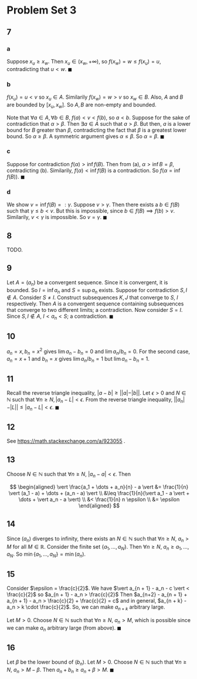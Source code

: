 # Problem Set 3

## 7

### a

Suppose $x_u \geq x_w$. Then $x_u \in (x_w, +\infty)$, so $f(x_w) = w \leq f(x_u) = u$, contradicting that $u < w$. $\blacksquare$

### b
$f(x_u) = u < v$ so $x_u \in A$. Similarily $f(x_w) = w > v$ so $x_w \in B$. Also, $A$ and $B$ are bounded by $[x_u, x_w]$. So $A, B$ are non-empty and bounded.

Note that $\forall a \in A, \forall b \in B$, $f(a) < v < f(b)$, so $a < b$. Suppose for the sake of contradiction that $\alpha > \beta$. Then $\exists a \in A$ such that $a > \beta$. But then, $a$ is a lower bound for $B$ greater than $\beta$, contradicting the fact that $\beta$ is a greatest lower bound. So $\alpha \geq \beta$. A symmetric argument gives $\alpha \leq \beta$. So $\alpha = \beta$. $\blacksquare$

### c

Suppose for contradiction $f(\alpha) > \inf f(B)$. Then from (a), $\alpha > \inf B = \beta$, contradicting (b). Similarily, $f(\alpha) < \inf f(B)$ is a contradiction. So $f(\alpha = \inf f(B))$. $\blacksquare$

### d

We show $v = \inf f(B) =: \gamma$. Suppose $v > \gamma$. Then there exists a $b \in f(B)$ such that $\gamma \leq b < v$. But this is impossible, since $b \in f(B) \implies f(b) > v$. Similarily, $v < \gamma$ is impossible. So $v = \gamma$. $\blacksquare$

## 8 

TODO.

## 9

Let $A = (a_n)$ be a convergent sequence. Since it is convergent, it is bounded. So $I = \inf a_n$ and $S = \sup a_n$ exists. Suppose for contradiction $S, I \not\in A$. Consider $S \neq I$. Construct subsequences $K, J$ that converge to $S$, $I$ respectively. Then $A$ is a convergent sequence containing subsequences that converge to two different limits; a contradiction. Now consider $S = I$. Since $S, I \not\in A$, $I < a_n < S$; a contradiction. $\blacksquare$

## 10

$a_n = x, b_n = x^2$ gives $\lim a_n - b_n = 0$ and $\lim a_n/b_n = 0$. For the second case, $a_n = x + 1$ and $b_n = x$ gives $\lim a_n/b_n = 1$ but $\lim a_n - b_n = 1$.

## 11

Recall the reverse triangle inequality, $\vert a - b \vert \geq \vert \vert a \vert - \vert b \vert \vert$. Let $\epsilon > 0$ and $N \in \mathbb N$ such that $\forall n \geq N, \vert a_n - L \vert < \epsilon$. From the reverse triangle inequality, $\vert \vert a_n \vert - \vert L \vert \vert \leq \vert a_n - L \vert < \epsilon$. $\blacksquare$

## 12

See https://math.stackexchange.com/a/923055 .

## 13

Choose $N \in \mathbb N$ such that $\forall n \geq N$, $\vert a_n - a \vert < \epsilon$. Then 

$$
\begin{aligned}
    \vert \frac{a_1 + \dots + a_n}{n} - a \vert 
    &= \frac{1}{n} \vert (a_1 - a) + \dots + (a_n - a) \vert \\
    &\leq \frac{1}{n}(\vert a_1 - a \vert + \dots + \vert a_n - a \vert) \\
    &< \frac{1}{n} n \epsilon \\
    &= \epsilon
\end{aligned}
$$

## 14

Since $(a_n)$ diverges to infinity, there exists an $N \in \mathbb N$ such that $\forall n \geq N$, $a_n > M$ for all $M \in \mathbb R$. Consider the finite set $\lbrace a_1, \dots, a_N \rbrace$. Then $\forall n \geq N$, $a_n \geq a_1, \dots, a_N$. So $\min \lbrace a_1, \dots, a_N \rbrace = \min (a_n)$.

## 15

Consider $\epsilon = \frac{c}{2}$. We have $\vert a_{n + 1} - a_n - c \vert < \frac{c}{2}$ so $a_{n + 1} - a_n > \frac{c}{2}$ Then $a_{n+2} - a_{n + 1} + a_{n + 1} - a_n > \frac{c}{2} + \frac{c}{2} = c$ and in general, $a_{n + k} - a_n > k \cdot \frac{c}{2}$. So, we can make $a_{n + k}$ arbitrary large.


Let $M > 0$. Choose $N \in \mathbb N$ such that $\forall n \geq N$, $a_n > M$, which is possible since we can make $a_n$ arbitrary large (from above). $\blacksquare$

## 16

Let $\beta$ be the lower bound of $(b_n)$. Let $M > 0$. Choose $N \in \mathbb N$ such that $\forall n \geq N$, $a_n > M - \beta$. Then $a_n + b_n \geq a_n + \beta > M$. $\blacksquare$